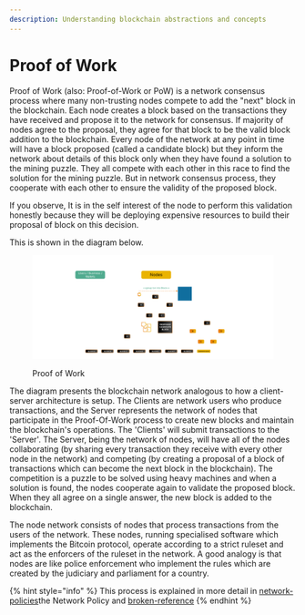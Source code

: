 ```yaml
---
description: Understanding blockchain abstractions and concepts
---
```


# Proof of Work

Proof of Work (also: Proof-of-Work or PoW) is a network consensus process where many non-trusting nodes compete to add the "next" block in the blockchain. Each node creates a block based on the transactions they have received and propose it to the network for consensus. If majority of nodes agree to the proposal, they agree for that block to be the valid block addition to the blockchain. Every node of the network at any point in time will have a block proposed (called a candidate block) but they inform the network about details of this block only when they have found a solution to the mining puzzle. They all compete with each other in this race to find the solution for the mining puzzle. But in network consensus process, they cooperate with each other to ensure the validity of the proposed block.

If you observe, It is in the self interest of the node to perform this validation honestly because they will be deploying expensive resources to build their proposal of block on this decision.

This is shown in the diagram below.

<figure><img src="/.gitbook/assets/TransactionLifecycle_Slide09.png" alt=""><figcaption><p>Proof of Work</p></figcaption></figure>

The diagram presents the blockchain network analogous to how a client-server architecture is setup. The Clients are network users who produce transactions, and the Server represents the network of nodes that participate in the Proof-Of-Work process to create new blocks and maintain the blockchain's operations. The 'Clients' will submit transactions to the 'Server'. The Server, being the network of nodes, will have all of the nodes collaborating (by sharing every transaction they receive with every other node in the network) and competing (by creating a proposal of a block of transactions which can become the next block in the blockchain). The competition is a puzzle to be solved using heavy machines and when a solution is found, the nodes cooperate again to validate the proposed block. When they all agree on a single answer, the new block is added to the blockchain.

The node network consists of nodes that process transactions from the users of the network. These nodes, running specialised software which implements the Bitcoin protocol, operate according to a strict ruleset and act as the enforcers of the ruleset in the network. A good analogy is that nodes are like police enforcement who implement the rules which are created by the judiciary and parliament for a country.

{% hint style="info" %}
This process is explained in more detail in [network-policies](../network-policies/ "mention")the Network Policy and [broken-reference](broken-reference/ "mention")
{% endhint %}
